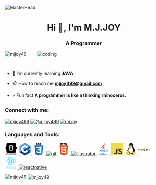 ![MasterHead](https://media.licdn.com/dms/image/D5616AQHRded_HodhKg/profile-displaybackgroundimage-shrink_350_1400/0/1695467381592?e=1700697600&v=beta&t=VS9UB3Xfi0pGJfN_A6FzSe-vy5tjTU_3p9pRXmRC8_8)
<h1 align="center">Hi 👋, I'm M.J.JOY</h1>
<h3 align="center">A Programmer</h3>
<img align="right" alt="coding" width="400px" hight="200px" src="https://media.giphy.com/media/bGgsc5mWoryfgKBx1u/giphy.gif"

<p align="left"> <img src="https://komarev.com/ghpvc/?username=mjjoy49&label=Profile%20views&color=0e75b6&style=flat" alt="mjjoy49" /> </p>

<p align="left"> <a href="https://twitter.com/" target="blank"><img src="https://img.shields.io/twitter/follow/?logo=twitter&style=for-the-badge" alt="" /></a> </p>

- 🌱 I’m currently learning **JAVA**

- 📫 How to reach me **mjjoy499@gmail.com**

- ⚡ Fun fact **A programmer is like a thinking rhinoceros.**

<h3 align="left">Connect with me:</h3>
<p align="left">
<a href="https://linkedin.com/in/mjjoy499" target="blank"><img align="center" src="https://raw.githubusercontent.com/rahuldkjain/github-profile-readme-generator/master/src/images/icons/Social/linked-in-alt.svg" alt="mjjoy499" height="30" width="40" /></a>
<a href="https://www.youtube.com/c/@mjjoy499" target="blank"><img align="center" src="https://raw.githubusercontent.com/rahuldkjain/github-profile-readme-generator/master/src/images/icons/Social/youtube.svg" alt="@mjjoy499" height="30" width="40" /></a>
<a href="https://codeforces.com/profile/mj.joy" target="blank"><img align="center" src="https://raw.githubusercontent.com/rahuldkjain/github-profile-readme-generator/master/src/images/icons/Social/codeforces.svg" alt="mj.joy" height="30" width="40" /></a>
</p>

<h3 align="left">Languages and Tools:</h3>
<p align="left"> <a href="https://getbootstrap.com" target="_blank" rel="noreferrer"> <img src="https://raw.githubusercontent.com/devicons/devicon/master/icons/bootstrap/bootstrap-plain-wordmark.svg" alt="bootstrap" width="40" height="40"/> </a> <a href="https://www.w3schools.com/cpp/" target="_blank" rel="noreferrer"> <img src="https://raw.githubusercontent.com/devicons/devicon/master/icons/cplusplus/cplusplus-original.svg" alt="cplusplus" width="40" height="40"/> </a> <a href="https://www.w3schools.com/css/" target="_blank" rel="noreferrer"> <img src="https://raw.githubusercontent.com/devicons/devicon/master/icons/css3/css3-original-wordmark.svg" alt="css3" width="40" height="40"/> </a> <a href="https://git-scm.com/" target="_blank" rel="noreferrer"> <img src="https://www.vectorlogo.zone/logos/git-scm/git-scm-icon.svg" alt="git" width="40" height="40"/> </a> <a href="https://www.w3.org/html/" target="_blank" rel="noreferrer"> <img src="https://raw.githubusercontent.com/devicons/devicon/master/icons/html5/html5-original-wordmark.svg" alt="html5" width="40" height="40"/> </a> <a href="https://www.adobe.com/in/products/illustrator.html" target="_blank" rel="noreferrer"> <img src="https://www.vectorlogo.zone/logos/adobe_illustrator/adobe_illustrator-icon.svg" alt="illustrator" width="40" height="40"/> </a> <a href="https://www.java.com" target="_blank" rel="noreferrer"> <img src="https://raw.githubusercontent.com/devicons/devicon/master/icons/java/java-original.svg" alt="java" width="40" height="40"/> </a> <a href="https://developer.mozilla.org/en-US/docs/Web/JavaScript" target="_blank" rel="noreferrer"> <img src="https://raw.githubusercontent.com/devicons/devicon/master/icons/javascript/javascript-original.svg" alt="javascript" width="40" height="40"/> </a> <a href="https://www.linux.org/" target="_blank" rel="noreferrer"> <img src="https://raw.githubusercontent.com/devicons/devicon/master/icons/linux/linux-original.svg" alt="linux" width="40" height="40"/> </a> <a href="https://nodejs.org" target="_blank" rel="noreferrer"> <img src="https://raw.githubusercontent.com/devicons/devicon/master/icons/nodejs/nodejs-original-wordmark.svg" alt="nodejs" width="40" height="40"/> </a> <a href="https://reactjs.org/" target="_blank" rel="noreferrer"> <img src="https://raw.githubusercontent.com/devicons/devicon/master/icons/react/react-original-wordmark.svg" alt="react" width="40" height="40"/> </a> <a href="https://reactnative.dev/" target="_blank" rel="noreferrer"> <img src="https://reactnative.dev/img/header_logo.svg" alt="reactnative" width="40" height="40"/> </a> </p>

<p><img align="left" src="https://github-readme-stats.vercel.app/api/top-langs?username=mjjoy49&show_icons=true&locale=en&layout=compact" alt="mjjoy49" /></p>

<p>&nbsp;<img align="center" src="https://github-readme-stats.vercel.app/api?username=mjjoy49&show_icons=true&locale=en" alt="mjjoy49" /></p>
